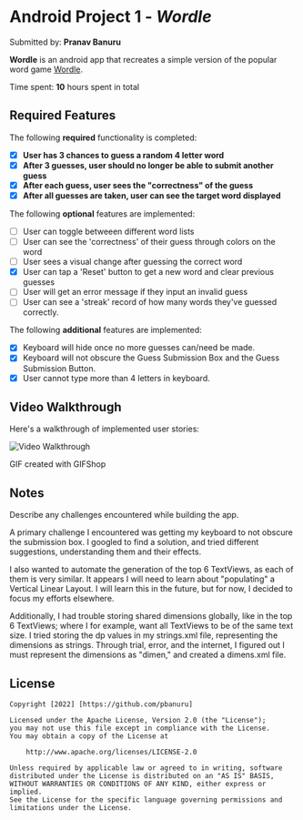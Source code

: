 # Android Project 1 - *Wordle*

Submitted by: **Pranav Banuru**

**Wordle** is an android app that recreates a simple version of the popular word game [Wordle](https://www.nytimes.com/games/wordle/index.html). 

Time spent: **10** hours spent in total

## Required Features

The following **required** functionality is completed:

- [x] **User has 3 chances to guess a random 4 letter word**
- [x] **After 3 guesses, user should no longer be able to submit another guess**
- [x] **After each guess, user sees the "correctness" of the guess**
- [x] **After all guesses are taken, user can see the target word displayed**

The following **optional** features are implemented:

- [ ] User can toggle betweeen different word lists
- [ ] User can see the 'correctness' of their guess through colors on the word 
- [ ] User sees a visual change after guessing the correct word
- [x] User can tap a 'Reset' button to get a new word and clear previous guesses
- [ ] User will get an error message if they input an invalid guess
- [ ] User can see a 'streak' record of how many words they've guessed correctly.

The following **additional** features are implemented:

- [x] Keyboard will hide once no more guesses can/need be made.
- [x] Keyboard will not obscure the Guess Submission Box and the Guess Submission Button.
- [x] User cannot type more than 4 letters in keyboard.

## Video Walkthrough

Here's a walkthrough of implemented user stories:

<img src='https://github.com/pbanuru/Wordle_CodePath_Android_P1/blob/main/walkthrough.gif' title='Video Walkthrough' width='' alt='Video Walkthrough' />

<!-- Replace this with whatever GIF tool you used! -->
GIF created with GIFShop
<!-- Recommended tools:
[Kap](https://getkap.co/) for macOS
[ScreenToGif](https://www.screentogif.com/) for Windows
[peek](https://github.com/phw/peek) for Linux. -->

## Notes

Describe any challenges encountered while building the app.

A primary challenge I encountered was getting my keyboard to not obscure the submission box. 
I googled to find a solution, and tried different suggestions, understanding them and their effects.

I also wanted to automate the generation of the top 6 TextViews, as each of them is very similar.
It appears I will need to learn about "populating" a Vertical Linear Layout. I will learn this in the future, 
but for now, I decided to focus my efforts elsewhere.

Additionally, I had trouble storing shared dimensions globally, like in the top 6 TextViews; where I for example, 
want all TextViews to be of the same text size. I tried storing the dp values in my strings.xml file, representing the
dimensions as strings. Through trial, error, and the internet, I figured out I must represent the dimensions as "dimen,"
and created a dimens.xml file.



## License

    Copyright [2022] [https://github.com/pbanuru]

    Licensed under the Apache License, Version 2.0 (the "License");
    you may not use this file except in compliance with the License.
    You may obtain a copy of the License at

        http://www.apache.org/licenses/LICENSE-2.0

    Unless required by applicable law or agreed to in writing, software
    distributed under the License is distributed on an "AS IS" BASIS,
    WITHOUT WARRANTIES OR CONDITIONS OF ANY KIND, either express or implied.
    See the License for the specific language governing permissions and
    limitations under the License.
